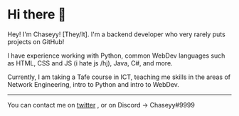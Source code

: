 # Hi there 👋

<!--
**ActuallyChaseyy/ActuallyChaseyy** is a ✨ _special_ ✨ repository because its `README.md` (this file) appears on your GitHub profile.

Here are some ideas to get you started:

- 🔭 I’m currently working on ...
- 🌱 I’m currently learning ...
- 👯 I’m looking to collaborate on ...
- 🤔 I’m looking for help with ...
- 💬 Ask me about ...
- 📫 How to reach me: ...
- 😄 Pronouns: ...
- ⚡ Fun fact: ...
-->

Hey! I'm Chaseyy! \[They/It]. I'm a backend developer who very rarely puts projects on GitHub! 

I have experience working with Python, common WebDev languages such as HTML, CSS and JS (i hate js /hj), Java, C#, and more. 

Currently, I am taking a Tafe course in ICT, teaching me skills in the areas of Network Engineering, intro to Python and intro to WebDev. 

-----

You can contact me on [twitter](https://twitter.com/ActuallyChaseyy) , or on Discord -> Chaseyy#9999
